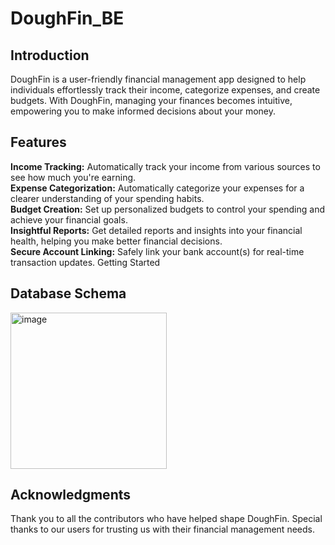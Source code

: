 # DoughFin_BE

## Introduction
DoughFin is a user-friendly financial management app designed to help individuals effortlessly track their income, categorize expenses, and create budgets. With DoughFin, managing your finances becomes intuitive, empowering you to make informed decisions about your money.

## Features
**Income Tracking:** Automatically track your income from various sources to see how much you're earning.<br>
**Expense Categorization:** Automatically categorize your expenses for a clearer understanding of your spending habits.<br>
**Budget Creation:** Set up personalized budgets to control your spending and achieve your financial goals.<br>
**Insightful Reports:** Get detailed reports and insights into your financial health, helping you make better financial decisions.<br>
**Secure Account Linking:** Safely link your bank account(s) for real-time transaction updates.
Getting Started<br>

## Database Schema

<img alt="image" src="https://github.com/DoughFin/DoughFin_BE/assets/137924232/92fe88f0-7273-4cf9-b2bf-699149024234" height="250"/>


## Acknowledgments
Thank you to all the contributors who have helped shape DoughFin.
Special thanks to our users for trusting us with their financial management needs.
